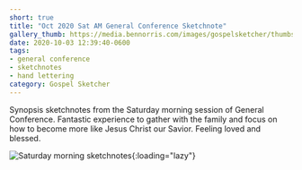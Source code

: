 ```yaml
---
short: true
title: "Oct 2020 Sat AM General Conference Sketchnote"
gallery_thumb: https://media.bennorris.com/images/gospelsketcher/thumbs/oct-20-1-sat-am.jpg
date: 2020-10-03 12:39:40-0600
tags:
- general conference
- sketchnotes
- hand lettering
category: Gospel Sketcher
---
```


Synopsis sketchnotes from the Saturday morning session of General Conference. Fantastic experience to gather with the family and focus on how to become more like Jesus Christ our Savior. Feeling loved and blessed.

![Saturday morning sketchnotes](https://media.bennorris.com/images/gospelsketcher/general-conference/oct-2020/oct-20-1-sat-am.jpg){:loading="lazy"}
